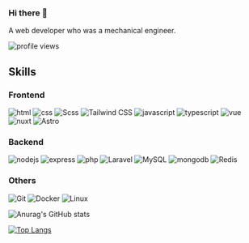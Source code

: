 ### Hi there 👋

A web developer who was a mechanical engineer.

![profile views](https://komarev.com/ghpvc/?username=Link1515)

<!-- [![](https://raw.githubusercontent.com/Link1515/github-profile-summary-cards/master/profile-summary-card-output/github_dark/0-profile-details.svg)](https://github.com/vn7n24fzkq/github-profile-summary-cards)
[![](https://raw.githubusercontent.com/Link1515/github-profile-summary-cards/master/profile-summary-card-output/github_dark/1-repos-per-language.svg)](https://github.com/vn7n24fzkq/github-profile-summary-cards) [![](https://raw.githubusercontent.com/Link1515/github-profile-summary-cards/master/profile-summary-card-output/github_dark/2-most-commit-language.svg)](https://github.com/vn7n24fzkq/github-profile-summary-cards)
[![](https://raw.githubusercontent.com/Link1515/github-profile-summary-cards/master/profile-summary-card-output/github_dark/3-stats.svg)](https://github.com/vn7n24fzkq/github-profile-summary-cards) [![](https://raw.githubusercontent.com/Link1515/github-profile-summary-cards/master/profile-summary-card-output/github_dark/4-productive-time.svg)](https://github.com/vn7n24fzkq/github-profile-summary-cards) -->

## Skills

### Frontend

![html](https://img.shields.io/badge/-HTML%205-%23E44D27?style=flat&logo=html5&logoColor=%23E44D27&labelColor=%23000000)
![css](https://img.shields.io/badge/-CSS%203-%231572B6?style=flat&logo=css3&logoColor=%231572B6&labelColor=%23000000)
![Scss](https://img.shields.io/badge/-Scss-%23000000?style=flat&logo=sass)
![Tailwind CSS](https://img.shields.io/badge/-TailwindCSS-%23000000?style=flat&logo=TailwindCSS)
![javascript](https://img.shields.io/badge/-JavaScript-%23000000?style=flat&logo=javascript)
![typescript](https://img.shields.io/badge/-TypeScript-%23000000?style=flat&logo=typescript)
![vue](https://img.shields.io/badge/-Vue.js-%232c3e50?style=flat&logo=Vue.js)
![nuxt](https://img.shields.io/badge/-Nuxt.js-%232c3e50?style=flat&logo=Nuxt.js)
![Astro](https://img.shields.io/badge/-Astro-%23000000?style=flat&logo=Astro&logoColor=%23ffffff)

### Backend

![nodejs](https://img.shields.io/badge/-Node.js-%23333333?style=flat&logo=Node.js)
![express](https://img.shields.io/badge/-Express-%23000000?style=flat&logo=Express)
![php](https://img.shields.io/badge/-PHP-%23333333?style=flat&logo=PHP)
![Laravel](https://img.shields.io/badge/-Laravel-%23000000?style=flat&logo=Laravel)
![MySQL](https://img.shields.io/badge/-MySQL-%23333333?style=flat&logo=MySQL)
![mongodb](https://img.shields.io/badge/-MongoDB-%23333333?style=flat&logo=MongoDB)
![Redis](https://img.shields.io/badge/-Redis-%23000000?style=flat&logo=Redis)

### Others

![Git](https://img.shields.io/badge/-Git-%23000000?style=flat&logo=Git)
![Docker](https://img.shields.io/badge/-Docker-%23000000?style=flat&logo=Docker)
![Linux](https://img.shields.io/badge/-Linux-%23000000?style=flat&logo=Linux&logoColor=%23ffffff)

![Anurag's GitHub stats](https://github-readme-stats.vercel.app/api?username=Link1515&show_icons=true&theme=tokyonight)

[![Top Langs](https://github-readme-stats.vercel.app/api/top-langs/?username=Link1515&layout=compact&theme=tokyonight)](https://github.com/anuraghazra/github-readme-stats)
